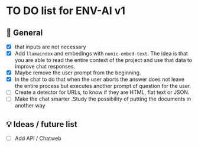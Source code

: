 # TO DO list for ENV-AI v1

## 🌈 General

- [x] that inputs are not necessary
- [x] Add `llamaindex` and embedings with `nomic-embed-text`. 
    The idea is that you are able to read the entire context of the project and use that data to improve chat responses.
- [x] Maybe remove the user prompt from the beginning.
- [x] In the chat to do that when the user aborts the answer does not leave the entire process but executes another prompt of question for the user.
- [ ] Create a detector for URLs, to know if they are HTML, flat text or JSON.
- [ ] Make the chat smarter .Study the possibility of putting the documents in another way

## 💡 Ideas / future list

- [ ] Add API / Chatweb
